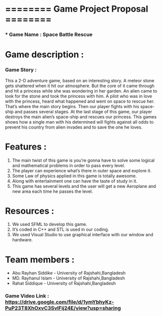 # ======== Game Project Proposal ========
### * Game Name : Space Battle Rescue
# Game description :
### Game Story     : 
This a 2-D adventure game, based on an interesting story. 
A meteor stone gets shattered when it hit our atmosphere. But the core of it came through and hit a princess while she was wondering in her garden. An alien came to look for the stone and took the princess with him. A pilot who was in love with the princess, heard what happened and went on space to rescue her. That’s where the main story begins. Then our player fights with his space-ship and passes several stages. At the last stage of this game, our player destroys the main alien’s space-ship and rescues our princess.
This games shows how a single man with his determined will fights against all odds to prevent his country from alien invades and to save the one he loves. 
# Features :
1.	The main twist of this game is you’re gonna have to solve some logical and mathematical problems in order to pass every level.
2.	The player can experience what’s there in outer space and explore it.
3.	Some Law of physics applied in this game is totally awesome.
4.	Along with entertainment one can have the taste of study in it.
5.	This game has several levels and the user will get a new Aeroplane and new area each time he passes the level.
# Resources :
1.	We used SFML to develop this game.
2.	It’s coded in C++ and STL is used in our coding.
3.	We used Visual Studio to use graphical interface with our window and hardware.
# Team members :
* Abu Rayhan Siddike - University of Rajshahi,Bangladesh
* MD. Rayhanul Islam - University of Rajshahi,Bangladesh
* Rahat Siddique - University of Rajshahi,Bangladesh
### Game Video Link : https://drive.google.com/file/d/1ymYbhyKz-PuP23T8XhOxvC3SvlFij24E/view?usp=sharing
